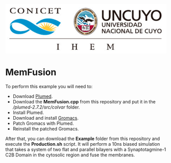![Logo](Logo.png)

# MemFusion

To perform this example you will need to:
- Download [Plumed](https://www.plumed.org/).
- Download the **MemFusion.cpp** from this repository and put it in the */plumed-2.7.2/src/colvar* folder.
- Install Plumed.
- Download and install [Gromacs](https://manual.gromacs.org/documentation/).
- Patch Gromacs with Plumed.
- Reinstall the patched Gromacs.

After that, you can download the **Example** folder from this repository and execute the **Production.sh** script. It will perform a 10ns biased simulation that takes a system of two flat and parallel bilayers with a Synaptotagmine-1 C2B Domain in the cytosolic region and fuse the membranes.
